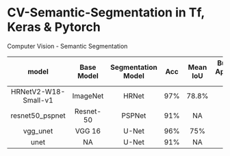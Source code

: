 # CV-Semantic-Segmentation in Tf, Keras & Pytorch   
Computer Vision - Semantic Segmentation


| model                | Base Model    | Segmentation Model | Acc  | Mean IoU | Bussiness Application Level |   
| :--:                 | :--:          | :--:               | :--: | :--:     | :--: |  
| HRNetV2-W18-Small-v1 | ImageNet      | HRNet              | 97%  | 78.8%    | NA   | 
| resnet50_pspnet      | Resnet-50     | PSPNet             | 91%  | NA       | NA   | 
| vgg_unet             | VGG 16        | U-Net              | 96%  | 75%      | NA   | 
| unet                 | NA            | U-Net              | 91%  | NA       | NA   | 
